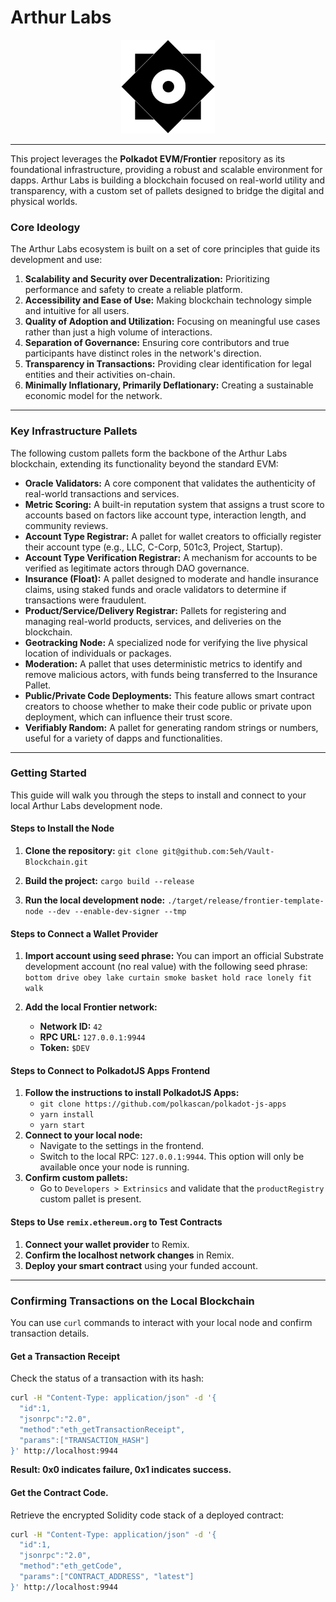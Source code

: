 # Arthur Labs

<p align="center">
  <img src="Logo.png" alt="Arthur Labs Logo" width="150">
</p>

---

This project leverages the **Polkadot EVM/Frontier** repository as its foundational infrastructure, providing a robust and scalable environment for dapps. Arthur Labs is building a blockchain focused on real-world utility and transparency, with a custom set of pallets designed to bridge the digital and physical worlds.

### Core Ideology

The Arthur Labs ecosystem is built on a set of core principles that guide its development and use:

1.  **Scalability and Security over Decentralization:** Prioritizing performance and safety to create a reliable platform.
2.  **Accessibility and Ease of Use:** Making blockchain technology simple and intuitive for all users.
3.  **Quality of Adoption and Utilization:** Focusing on meaningful use cases rather than just a high volume of interactions.
4.  **Separation of Governance:** Ensuring core contributors and true participants have distinct roles in the network's direction.
5.  **Transparency in Transactions:** Providing clear identification for legal entities and their activities on-chain.
6.  **Minimally Inflationary, Primarily Deflationary:** Creating a sustainable economic model for the network.

---

### Key Infrastructure Pallets

The following custom pallets form the backbone of the Arthur Labs blockchain, extending its functionality beyond the standard EVM:

* **Oracle Validators:** A core component that validates the authenticity of real-world transactions and services.
* **Metric Scoring:** A built-in reputation system that assigns a trust score to accounts based on factors like account type, interaction length, and community reviews.
* **Account Type Registrar:** A pallet for wallet creators to officially register their account type (e.g., LLC, C-Corp, 501c3, Project, Startup).
* **Account Type Verification Registrar:** A mechanism for accounts to be verified as legitimate actors through DAO governance.
* **Insurance (Float):** A pallet designed to moderate and handle insurance claims, using staked funds and oracle validators to determine if transactions were fraudulent.
* **Product/Service/Delivery Registrar:** Pallets for registering and managing real-world products, services, and deliveries on the blockchain.
* **Geotracking Node:** A specialized node for verifying the live physical location of individuals or packages.
* **Moderation:** A pallet that uses deterministic metrics to identify and remove malicious actors, with funds being transferred to the Insurance Pallet.
* **Public/Private Code Deployments:** This feature allows smart contract creators to choose whether to make their code public or private upon deployment, which can influence their trust score.
* **Verifiably Random:** A pallet for generating random strings or numbers, useful for a variety of dapps and functionalities.

---

### Getting Started

This guide will walk you through the steps to install and connect to your local Arthur Labs development node.

#### Steps to Install the Node

1.  **Clone the repository:**
    `git clone git@github.com:5eh/Vault-Blockchain.git`

2.  **Build the project:**
    `cargo build --release`

3.  **Run the local development node:**
    `./target/release/frontier-template-node --dev --enable-dev-signer --tmp`

#### Steps to Connect a Wallet Provider

1.  **Import account using seed phrase:**
    You can import an official Substrate development account (no real value) with the following seed phrase:
    `bottom drive obey lake curtain smoke basket hold race lonely fit walk`

2.  **Add the local Frontier network:**
    * **Network ID:** `42`
    * **RPC URL:** `127.0.0.1:9944`
    * **Token:** `$DEV`

#### Steps to Connect to PolkadotJS Apps Frontend

1.  **Follow the instructions to install PolkadotJS Apps:**
    * `git clone https://github.com/polkascan/polkadot-js-apps`
    * `yarn install`
    * `yarn start`
2.  **Connect to your local node:**
    * Navigate to the settings in the frontend.
    * Switch to the local RPC: `127.0.0.1:9944`. This option will only be available once your node is running.
3.  **Confirm custom pallets:**
    * Go to `Developers > Extrinsics` and validate that the `productRegistry` custom pallet is present.

#### Steps to Use `remix.ethereum.org` to Test Contracts

1.  **Connect your wallet provider** to Remix.
2.  **Confirm the localhost network changes** in Remix.
3.  **Deploy your smart contract** using your funded account.

---

### Confirming Transactions on the Local Blockchain

You can use `curl` commands to interact with your local node and confirm transaction details.

#### Get a Transaction Receipt

Check the status of a transaction with its hash:
```bash
curl -H "Content-Type: application/json" -d '{
  "id":1,
  "jsonrpc":"2.0",
  "method":"eth_getTransactionReceipt",
  "params":["TRANSACTION_HASH"]
}' http://localhost:9944
```
**Result: 0x0 indicates failure, 0x1 indicates success.**
#### Get the Contract Code.

Retrieve the encrypted Solidity code stack of a deployed contract:

```bash
curl -H "Content-Type: application/json" -d '{
  "id":1,
  "jsonrpc":"2.0",
  "method":"eth_getCode",
  "params":["CONTRACT_ADDRESS", "latest"]
}' http://localhost:9944
```
